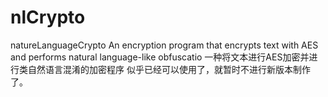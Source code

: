 # nlCrypto
natureLanguageCrypto
An encryption program that encrypts text with AES and performs natural language-like obfuscatio
一种将文本进行AES加密并进行类自然语言混淆的加密程序
似乎已经可以使用了，就暂时不进行新版本制作了。